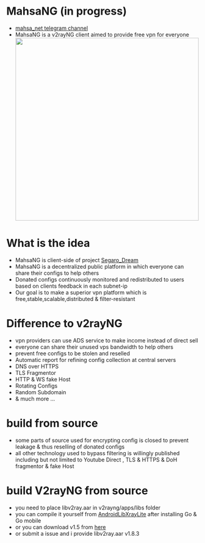 # MahsaNG (in progress)
- [mahsa_net telegram channel](https://t.me/mahsa_net)
- MahsaNG is a v2rayNG client aimed to provide free vpn for everyone<br>
<img src="https://github.com/GFW-knocker/MahsaNG/blob/master/Mahsa_logo.jpg?raw=true" width="480" ><br>


# What is the idea
- MahsaNG is client-side of project [Segaro_Dream](https://github.com/GFW-knocker/Segaro_Dream)
- MahsaNG is a decentralized public platform in which everyone can share their configs to help others
- Donated configs continuously monitored and redistributed to users based on clients feedback in each subnet-ip
- Our goal is to make a superior vpn platform which is free,stable,scalable,distributed & filter-resistant

# Difference to v2rayNG
- vpn providers can use ADS service to make income instead of direct sell
- everyone can share their unused vps bandwidth to help others
- prevent free configs to be stolen and reselled
- Automatic report for refining config collection at central servers
- DNS over HTTPS
- TLS Fragmentor
- HTTP & WS fake Host
- Rotating Configs
- Random Subdomain
- & much more ...

# build from source
- some parts of source used for encrypting config is closed to prevent leakage & thus reselling of donated configs
- all other technology used to bypass filtering is willingly published including but not limited to Youtube Direct , TLS & HTTPS & DoH fragmentor & fake Host

# build V2rayNG from source
- you need to place libv2ray.aar in v2rayng/apps/libs folder
- you can compile it yourself from [AndroidLibXrayLite](https://github.com/2dust/AndroidLibXrayLite) after installing Go & Go mobile
- or you can download v1.5 from [here](https://github.com/2dust/v2rayNG/blob/09d854dc784365e5499e444aff065055adcc5105/V2rayNG/app/libs/libv2ray.aar)
- or submit a issue and i provide libv2ray.aar v1.8.3

